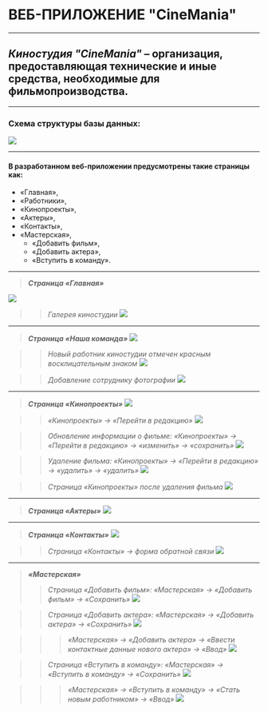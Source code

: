 # __ВЕБ-ПРИЛОЖЕНИЕ "CineMania"__
___
## ___Киностудия "CineMania"___ – организация, предоставляющая технические и иные средства, необходимые для фильмопроизводства. 
___
### __Схема структуры базы данных:__
![](https://ia.wampi.ru/2021/09/23/RISUNOK19.png)
___
#### __В разработанном веб-приложении предусмотрены такие страницы как:__
 - «Главная», 
 - «Работники», 
 - «Кинопроекты», 
 - «Актеры»,  
 - «Контакты», 
 - «Мастерская», 
   - «Добавить фильм», 
   - «Добавить актера», 
   - «Вступить в команду».
___

>___Страница «Главная»___

![](https://ia.wampi.ru/2021/09/23/RISUNOK1.png)

>>_Галерея киностудии_
![](https://ic.wampi.ru/2021/09/23/RISUNOK2.png)

___
>___Страница «Наша команда»___
![](https://ia.wampi.ru/2021/09/23/RISUNOK3.png)

>>_Новый работник киностудии отмечен красным восклицательным знаком_
![](https://ic.wampi.ru/2021/09/23/RISUNOK4.png)

>>_Добавление сотруднику фотографии_
![](https://ia.wampi.ru/2021/09/23/RISUNOK5.png)

___
>___Страница «Кинопроекты»___
![](https://ic.wampi.ru/2021/09/23/RISUNOK6.png)

>>_«Кинопроекты» → «Перейти в редакцию»_
![](https://ia.wampi.ru/2021/09/23/RISUNOK7.png)

>>_Обновление информации о фильме: «Кинопроекты» → «Перейти в редакцию» → «изменить» → «сохранить»_
![](https://ic.wampi.ru/2021/09/23/RISUNOK8.png) 

>>_Удаление фильма: «Кинопроекты» → «Перейти в редакцию» → «удалить» → «удалить»_
![](https://ia.wampi.ru/2021/09/23/RISUNOK9.png)

>>_Страница «Кинопроекты» после удаления фильма_
![](https://ic.wampi.ru/2021/09/23/RISUNOK10.png) 

___
>___Страница «Актеры»___
![](https://ia.wampi.ru/2021/09/23/RISUNOK11.png) 

___
>___Страница «Контакты»___
![](https://ic.wampi.ru/2021/09/23/RISUNOK12.png) 

>>_Страница «Контакты» → форма обратной связи_
![](https://ia.wampi.ru/2021/09/23/RISUNOK13.png) 

___
>___«Мастерская»___
>> _Страница «Добавить фильм»: «Мастерская» → «Добавить фильм» → «Сохранить»_
![](https://ic.wampi.ru/2021/09/23/RISUNOK14.png) 

>> _Страница «Добавить актера»: «Мастерская» → «Добавить актера» → «Сохранить»_
![](https://ia.wampi.ru/2021/09/23/RISUNOK15.png) 

>>> _«Мастерская» → «Добавить актера» → «Ввести контактные данные нового актера» → «Ввод»_
![](https://ic.wampi.ru/2021/09/23/RISUNOK16.png) 

>> _Страница «Вступить в команду»: «Мастерская» → «Вступить в команду» → «Сохранить»_
![](https://ia.wampi.ru/2021/09/23/RISUNOK17.png) 

>>> _«Мастерская» → «Вступить в команду» → «Стать новым работником» → «Ввод»_
![](https://ic.wampi.ru/2021/09/23/RISUNOK18.png)   
